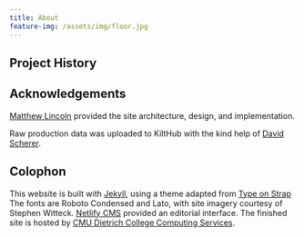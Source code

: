 ```yaml
---
title: About
feature-img: /assets/img/floor.jpg
---
```


## Project History

## Acknowledgements

[Matthew Lincoln](https://matthewlincoln.net) provided the site architecture, design, and implementation.

Raw production data was uploaded to KiltHub with the kind help of [David Scherer](https://library.cmu.edu/about/people/david-scherer).

## Colophon

This website is built with [Jekyll](https://jekyllrb.com), using a theme adapted from [Type on Strap](https://github.io/sylhare/Type-on-Strap)
The fonts are Roboto Condensed and Lato, with site imagery courtesy of Stephen Witteck.
[Netlify CMS](https://netlifycms.com) provided an editorial interface.
The finished site is hosted by [CMU Dietrich College Computing Services](https://www.cmu.edu/dietrich/faculty-staff/computing/index.html).
